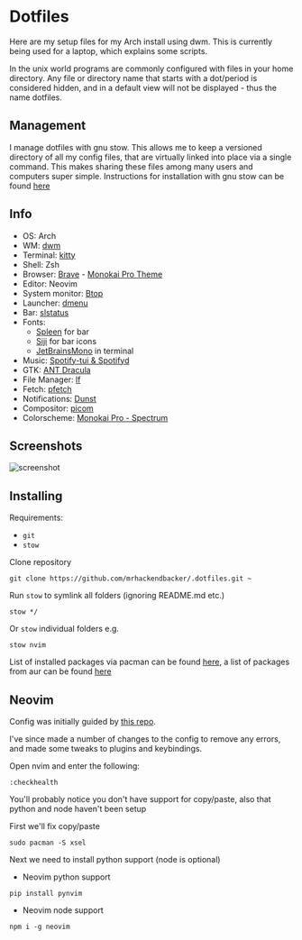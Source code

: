 # Dotfiles
Here are my setup files for my Arch install using dwm. This is currently being used for a laptop, which explains some scripts. 

In the unix world programs are commonly configured with files in your home directory. Any file or directory name that starts with a dot/period is considered hidden, and in a default view will not be displayed - thus the name dotfiles.

## Management
I manage dotfiles with gnu stow. This allows me to keep a versioned directory of all my config files, that are virtually linked into place via a single command. This makes sharing these files among many users and computers super simple. Instructions for installation with gnu stow can be found [here](#installing)

## Info
- OS: Arch
- WM: [dwm](https://dwm.suckless.org/)
- Terminal: [kitty](https://sw.kovidgoyal.net/kitty/)
- Shell: Zsh
- Browser: [Brave](https://brave.com/linux/) - [Monokai Pro Theme](https://github.com/logicseed/monokai-pro-themes)
- Editor: Neovim
- System monitor: [Btop](https://github.com/aristocratos/btop)
- Launcher: [dmenu](https://tools.suckless.org/dmenu/)
- Bar: [slstatus](https://tools.suckless.org/slstatus/)
- Fonts: 
  - [Spleen](https://github.com/fcambus/spleen) for bar
  - [Siji](https://github.com/stark/siji) for bar icons
  - [JetBrainsMono](https://github.com/ryanoasis/nerd-fonts/tree/master/patched-fonts/JetBrainsMono) in terminal
- Music: [Spotify-tui & Spotifyd](https://github.com/Rigellute/spotify-tui)
- GTK: [ANT Dracula](https://github.com/dracula/gtk)
- File Manager: [lf](https://github.com/gokcehan/lf)
- Fetch: [pfetch](https://github.com/dylanaraps/pfetch)
- Notifications: [Dunst](https://github.com/dunst-project/dunst)
- Compositor: [picom](https://github.com/yshui/picom)
- Colorscheme: [Monokai Pro - Spectrum](https://gitlab.com/__tpb/monokai-pro.nvim)

## Screenshots
![screenshot](https://github.com/mich-murphy/dotfiles/blob/master/wallpapers/Pictures/screenshot.png)

## Installing
Requirements:
- `git`
- `stow`

Clone repository
```
git clone https://github.com/mrhackendbacker/.dotfiles.git ~
```

Run `stow` to symlink all folders (ignoring README.md etc.)
```
stow */
```
Or `stow` individual folders e.g.
```
stow nvim
```

List of installed packages via pacman can be found [here](https://github.com/mich-murphy/ansible/blob/master/tasks/pacman.yml), a list of packages from aur can be found [here](https://github.com/mich-murphy/ansible/blob/master/tasks/aur.yml) 

## Neovim
Config was initially guided by [this repo](https://github.com/LunarVim/Neovim-from-scratch#get-healthy).

I've since made a number of changes to the config to remove any errors, and made some tweaks to plugins and keybindings.

Open nvim and enter the following:
```
:checkhealth
```

You'll probably notice you don't have support for copy/paste, also that python and node haven't been setup

First we'll fix copy/paste
```
sudo pacman -S xsel
```

Next we need to install python support (node is optional)

- Neovim python support
```
pip install pynvim
```

- Neovim node support
```
npm i -g neovim
```

